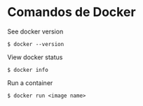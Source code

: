 # Comandos de Docker

See docker version

    $ docker --version

View docker status

    $ docker info

Run a container

    $ docker run <image name>

